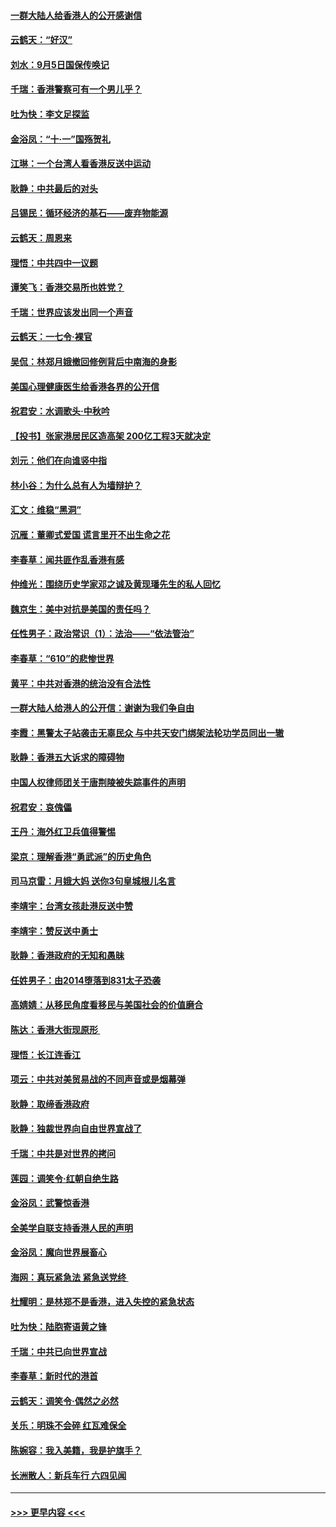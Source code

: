 #### [一群大陆人给香港人的公开感谢信](../pages/nsc993/n11514797.md?t=09112355) 
#### [云鹤天：“好汉”](../pages/nsc993/n11513536.md?t=09112355) 
#### [刘水：9月5日国保传唤记](../pages/nsc993/n11513460.md?t=09112355) 
#### [千瑞：香港警察可有一个男儿乎？](../pages/nsc993/n11513109.md?t=09112355) 
#### [吐为快：李文足探监](../pages/nsc993/n11509622.md?t=09112355) 
#### [金浴凤：“十‧一”国殇贺礼](../pages/nsc993/n11509593.md?t=09112355) 
#### [江琳：一个台湾人看香港反送中运动](../pages/nsc993/n11509211.md?t=09112355) 
#### [耿静：中共最后的对头](../pages/nsc993/n11508308.md?t=09112355) 
#### [吕锡民：循环经济的基石——废弃物能源](../pages/nsc993/n11508212.md?t=09112355) 
#### [云鹤天：周恩来](../pages/nsc993/n11508055.md?t=09112355) 
#### [理悟：中共四中一议题](../pages/nsc993/n11507782.md?t=09112355) 
#### [谭笑飞：香港交易所也姓党？](../pages/nsc993/n11507753.md?t=09112355) 
#### [千瑞：世界应该发出同一个声音](../pages/nsc993/n11507290.md?t=09112355) 
#### [云鹤天：一七令‧裸官](../pages/nsc993/n11507177.md?t=09112355) 
#### [吴侃：林郑月娥撤回修例背后中南海的身影](../pages/nsc993/n11506876.md?t=09112355) 
#### [美国心理健康医生给香港各界的公开信](../pages/nsc993/n11506809.md?t=09112355) 
#### [祝君安：水调歌头‧中秋吟](../pages/nsc993/n11506758.md?t=09112355) 
#### [【投书】张家港居民区造高架 200亿工程3天就决定](../pages/nsc993/n11506682.md?t=09112355) 
#### [刘元：他们在向谁竖中指](../pages/nsc993/n11505384.md?t=09112355) 
#### [林小谷：为什么总有人为墙辩护？](../pages/nsc993/n11505226.md?t=09112355) 
#### [汇文：维稳“黑洞”](../pages/nsc993/n11504347.md?t=09112355) 
#### [沉雁：董卿式爱国 谎言里开不出生命之花](../pages/nsc993/n11503215.md?t=09112355) 
#### [李春草：闻共匪作乱香港有感](../pages/nsc993/n11503072.md?t=09112355) 
#### [仲维光：围绕历史学家邓之诚及黄现璠先生的私人回忆](../pages/nsc993/n11501330.md?t=09112355) 
#### [魏京生：美中对抗是美国的责任吗？](../pages/nsc993/n11500723.md?t=09112355) 
#### [任性男子：政治常识（1）：法治——“依法管治”](../pages/nsc993/n11500791.md?t=09112355) 
#### [李春草：“610”的悲惨世界](../pages/nsc993/n11501141.md?t=09112355) 
#### [黄平：中共对香港的统治没有合法性](../pages/nsc993/n11499473.md?t=09112355) 
#### [一群大陆人给港人的公开信：谢谢为我们争自由](../pages/nsc993/n11500402.md?t=09112355) 
#### [李霞：黑警太子站袭击无辜民众 与中共天安门绑架法轮功学员同出一辙](../pages/nsc993/n11499805.md?t=09112355) 
#### [耿静：香港五大诉求的障碍物](../pages/nsc993/n11497578.md?t=09112355) 
#### [中国人权律师团关于唐荆陵被失踪事件的声明](../pages/nsc993/n11500014.md?t=09112355) 
#### [祝君安：哀傀儡](../pages/nsc993/n11499776.md?t=09112355) 
#### [王丹：海外红卫兵值得警惕](../pages/nsc993/n11498138.md?t=09112355) 
#### [梁京：理解香港“勇武派”的历史角色](../pages/nsc993/n11498006.md?t=09112355) 
#### [司马京雷：月娥大妈  送你3句皇城根儿名言](../pages/nsc993/n11497885.md?t=09112355) 
#### [李靖宇：台湾女孩赴港反送中赞](../pages/nsc993/n11497721.md?t=09112355) 
#### [李靖宇：赞反送中勇士](../pages/nsc993/n11497452.md?t=09112355) 
#### [耿静：香港政府的无知和愚昧](../pages/nsc993/n11494238.md?t=09112355) 
#### [任姓男子：由2014堕落到831太子恐袭](../pages/nsc993/n11496683.md?t=09112355) 
#### [高婧婧：从移民角度看移民与美国社会的价值磨合](../pages/nsc993/n11495757.md?t=09112355) 
#### [陈达：香港大街现原形 ](../pages/nsc993/n11495441.md?t=09112355) 
#### [理悟：长江连香江](../pages/nsc993/n11495377.md?t=09112355) 
#### [项云：中共对美贸易战的不同声音或是烟幕弹](../pages/nsc993/n11494929.md?t=09112355) 
#### [耿静：取缔香港政府](../pages/nsc993/n11494218.md?t=09112355) 
#### [耿静：独裁世界向自由世界宣战了](../pages/nsc993/n11494190.md?t=09112355) 
#### [千瑞：中共是对世界的拷问](../pages/nsc993/n11493021.md?t=09112355) 
#### [莲园：调笑令‧红朝自绝生路](../pages/nsc993/n11493011.md?t=09112355) 
#### [金浴凤：武警惊香港](../pages/nsc993/n11492994.md?t=09112355) 
#### [全美学自联支持香港人民的声明](../pages/nsc993/n11492630.md?t=09112355) 
#### [金浴凤：魔向世界展畜心](../pages/nsc993/n11492599.md?t=09112355) 
#### [海网：真玩紧急法 紧急送党终 ](../pages/nsc993/n11492535.md?t=09112355) 
#### [杜耀明：是林郑不是香港，进入失控的紧急状态](../pages/nsc993/n11491420.md?t=09112355) 
#### [吐为快：陆胞寄语黄之锋](../pages/nsc993/n11491117.md?t=09112355) 
#### [千瑞：中共已向世界宣战](../pages/nsc993/n11490123.md?t=09112355) 
#### [李春草：新时代的港首](../pages/nsc993/n11489864.md?t=09112355) 
#### [云鹤天：调笑令·偶然之必然](../pages/nsc993/n11489701.md?t=09112355) 
#### [关乐：明珠不会碎 红瓦难保全](../pages/nsc993/n11489647.md?t=09112355) 
#### [陈婉容：我入美籍，我是护旗手？](../pages/nsc993/n11487908.md?t=09112355) 
#### [长洲散人：新兵车行 六四见闻](../pages/nsc993/n11487729.md?t=09112355) 

----
#### [ >>> 更早内容 <<< ](../indexes/nsc993-earlier.md)
